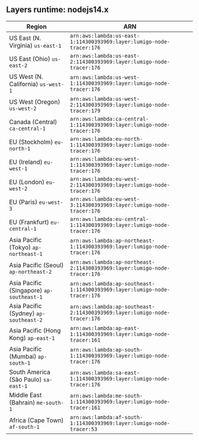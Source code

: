 Layers runtime: nodejs14.x
----
| Region | ARN |
| --- | --- |
|US East (N. Virginia)  `us-east-1`|`arn:aws:lambda:us-east-1:114300393969:layer:lumigo-node-tracer:176`|
|US East (Ohio)  `us-east-2`|`arn:aws:lambda:us-east-2:114300393969:layer:lumigo-node-tracer:176`|
|US West (N. California)  `us-west-1`|`arn:aws:lambda:us-west-1:114300393969:layer:lumigo-node-tracer:176`|
|US West (Oregon)  `us-west-2`|`arn:aws:lambda:us-west-2:114300393969:layer:lumigo-node-tracer:179`|
|Canada (Central)  `ca-central-1`|`arn:aws:lambda:ca-central-1:114300393969:layer:lumigo-node-tracer:176`|
|EU (Stockholm)  `eu-north-1`|`arn:aws:lambda:eu-north-1:114300393969:layer:lumigo-node-tracer:176`|
|EU (Ireland)  `eu-west-1`|`arn:aws:lambda:eu-west-1:114300393969:layer:lumigo-node-tracer:176`|
|EU (London)  `eu-west-2`|`arn:aws:lambda:eu-west-2:114300393969:layer:lumigo-node-tracer:176`|
|EU (Paris)  `eu-west-3`|`arn:aws:lambda:eu-west-3:114300393969:layer:lumigo-node-tracer:176`|
|EU (Frankfurt)  `eu-central-1`|`arn:aws:lambda:eu-central-1:114300393969:layer:lumigo-node-tracer:176`|
|Asia Pacific (Tokyo)  `ap-northeast-1`|`arn:aws:lambda:ap-northeast-1:114300393969:layer:lumigo-node-tracer:176`|
|Asia Pacific (Seoul)  `ap-northeast-2`|`arn:aws:lambda:ap-northeast-2:114300393969:layer:lumigo-node-tracer:176`|
|Asia Pacific (Singapore)  `ap-southeast-1`|`arn:aws:lambda:ap-southeast-1:114300393969:layer:lumigo-node-tracer:176`|
|Asia Pacific (Sydney)  `ap-southeast-2`|`arn:aws:lambda:ap-southeast-2:114300393969:layer:lumigo-node-tracer:176`|
|Asia Pacific (Hong Kong)  `ap-east-1`|`arn:aws:lambda:ap-east-1:114300393969:layer:lumigo-node-tracer:161`|
|Asia Pacific (Mumbai)  `ap-south-1`|`arn:aws:lambda:ap-south-1:114300393969:layer:lumigo-node-tracer:176`|
|South America (São Paulo)  `sa-east-1`|`arn:aws:lambda:sa-east-1:114300393969:layer:lumigo-node-tracer:176`|
|Middle East (Bahrain)  `me-south-1`|`arn:aws:lambda:me-south-1:114300393969:layer:lumigo-node-tracer:161`|
|Africa (Cape Town)  `af-south-1`|`arn:aws:lambda:af-south-1:114300393969:layer:lumigo-node-tracer:53`|
